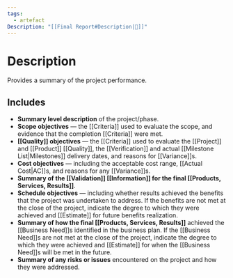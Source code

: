 ```yaml
---
tags:
  - artefact
Description: "[[Final Report#Description|📝]]"
---
```

# Description
Provides a summary of the project performance.
## Includes
- **Summary level description** of the project/phase.
- **Scope objectives** — the [[Criteria]] used to evaluate the scope, and evidence that the completion [[Criteria]] were met.
- **[[Quality]] objectives** — the [[Criteria]] used to evaluate the [[Project]] and [[Product]] [[Quality]], the [[Verification]] and actual [[Milestone List|Milestones]] delivery dates, and reasons for [[Variance]]s.
- **Cost objectives** — including the acceptable cost range, [[Actual Cost|AC]]s, and reasons for any [[Variance]]s.
- **Summary of the [[Validation]] [[Information]] for the final [[Products, Services, Results]]**.
- **Schedule objectives** — including whether results achieved the benefits that the project was undertaken to address. If the benefits are not met at the close of the project, indicate the degree to which they were achieved and [[Estimate]] for future benefits realization.
- **Summary of how the final [[Products, Services, Results]]** achieved the [[Business Need]]s identified in the business plan. If the [[Business Need]]s are not met at the close of the project, indicate the degree to which they were achieved and [[Estimate]] for when the [[Business Need]]s will be met in the future.
- **Summary of any risks or issues** encountered on the project and how they were addressed.
